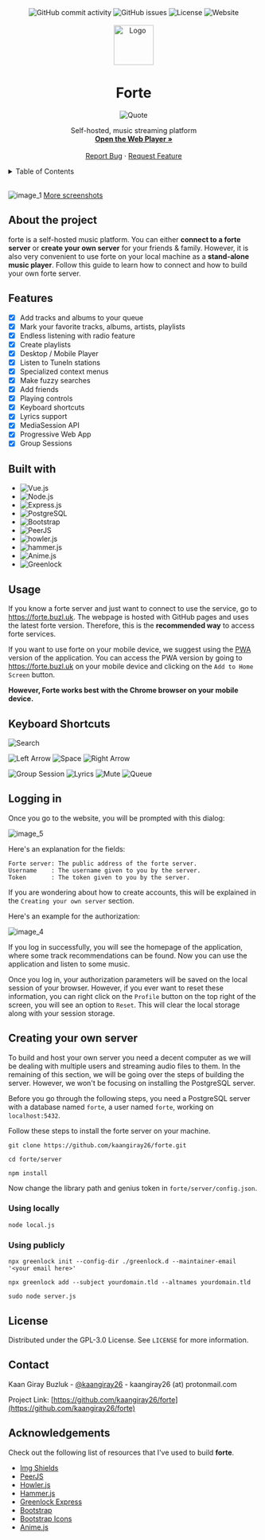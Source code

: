 <!-- TOP -->
<div align="center">
    <img alt="GitHub commit activity" src="https://img.shields.io/github/commit-activity/m/kaangiray26/forte?style=flat-square">
    <img alt="GitHub issues" src="https://img.shields.io/github/issues/kaangiray26/forte?style=flat-square">
    <img alt="License" src="https://img.shields.io/github/license/kaangiray26/forte.svg?style=flat-square">
    <img alt="Website" src="https://img.shields.io/website?down_color=red&down_message=offline&style=flat-square&up_color=success&up_message=online&url=https%3A%2F%2Fforte.buzl.uk">
</div>

<br>
<div align="center">
    <a href="https://github.com/kaangiray26/forte">
        <img src="client/src/public/images/favicon.svg" alt="Logo" width="80" height="80">
    </a>
    <h1 align="center">Forte</h1>
    <img alt="Quote" src="https://img.shields.io/badge/OWN%20YOUR%20MUSIC-blue?style=flat-square">
    <p align="center">
        Self-hosted, music streaming platform
        <br />
        <a href="https://github.com/othneildrew/Best-README-Template"><strong>Open the Web Player »</strong></a>
        <br />
        <br />
        <a href="https://github.com/kaangiray26/forte/issues">Report Bug</a>
        ·
        <a href="https://github.com/kaangiray26/forte/issues">Request Feature</a>
    </p>
</div>


<!-- TABLE OF CONTENTS -->
<details>
  <summary>Table of Contents</summary>
  <ol>
    <li><a href="#about-the-project">About the project</a></li>
    <li><a href="#features">Features</a></li>
    <li><a href="#built-with">Built with</a></li>
    <li><a href="#usage">Usage</a></li>
    <li><a href="#keyboard-shortcuts">Keyboard Shortcuts</a></li>
    <li><a href="#license">Logging in</a></li>
    <li>
        <a href="#contact">Creating your own server</a>
        <ul>
            <li><a href="#using-locally">Using locally</a></li>
            <li><a href="#using-publicly">Using publicly</a></li>
      </ul>
    </li>
    <li><a href="#license">License</a></li>
    <li><a href="#contact">Contact</a></li>
    <li><a href="#acknowledgments">Acknowledgments</a></li>
  </ol>
</details>
<br/>

![image_1](images/image_1.png)
[More screenshots](images/screenshots.md)

## About the project
forte is a self-hosted music platform. You can either **connect to a forte server** or **create your own server** for your friends & family. However, it is also very convenient to use forte on your local machine as a **stand-alone music player**. Follow this guide to learn how to connect and how to build your own forte server.

## Features
* [x] Add tracks and albums to your queue
* [x] Mark your favorite tracks, albums, artists, playlists
* [x] Endless listening with radio feature
* [x] Create playlists
* [x] Desktop / Mobile Player
* [x] Listen to TuneIn stations
* [x] Specialized context menus
* [x] Make fuzzy searches
* [x] Add friends
* [x] Playing controls
* [x] Keyboard shortcuts
* [x] Lyrics support
* [x] MediaSession API
* [x] Progressive Web App
* [x] Group Sessions

## Built with
* ![Vue.js](https://img.shields.io/badge/Vue.js-FFF?style=flat-square&logo=vuedotjs&logoColor=4FC08D)
* ![Node.js](https://img.shields.io/badge/Node.js-FFF?style=flat-square&logo=nodedotjs&logoColor=339933)
* ![Express.js](https://img.shields.io/badge/Express-FFF?style=flat-square&logo=express&logoColor=000000)
* ![PostgreSQL](https://img.shields.io/badge/PostgreSQL-FFF?style=flat-square&logo=postgresql&logoColor=4169E1)
* ![Bootstrap](https://img.shields.io/badge/Bootstrap-FFF?style=flat-square&logo=bootstrap&logoColor=7952B3)
* ![PeerJS](https://img.shields.io/badge/PeerJS-FFF?style=flat-square)
* ![howler.js](https://img.shields.io/badge/howler.js-FFF?style=flat-square)
* ![hammer.js](https://img.shields.io/badge/hammer.js-FFF?style=flat-square)
* ![Anime.js](https://img.shields.io/badge/Anime.js-FFF?style=flat-square)
* ![Greenlock](https://img.shields.io/badge/Greenlock%20Express-FFF?style=flat-square)

## Usage
If you know a forte server and just want to connect to use the service, go to https://forte.buzl.uk. The webpage is hosted with GitHub pages and uses the latest forte version. Therefore, this is the **recommended way** to access forte services.

If you want to use forte on your mobile device, we suggest using the [PWA](https://en.wikipedia.org/wiki/Progressive_web_application) version of the application. You can access the PWA version by going to https://forte.buzl.uk on your mobile device and clicking on the `Add to Home Screen` button.

**However, Forte works best with the Chrome browser on your mobile device.**

## Keyboard Shortcuts
![Search](https://img.shields.io/badge/Ctrl%2BK-Search-blue)

![Left Arrow](https://img.shields.io/badge/%E2%86%90-Previous-blue)
![Space](https://img.shields.io/badge/Space-Play%2FPause-blue)
![Right Arrow](https://img.shields.io/badge/%E2%86%92-Next-blue)

![Group Session](https://img.shields.io/badge/G-Group%20Session-blue)
![Lyrics](https://img.shields.io/badge/L-Lyrics-blue)
![Mute](https://img.shields.io/badge/M-Mute-blue)
![Queue](https://img.shields.io/badge/Q-Queue-blue)

## Logging in
Once you go to the website, you will be prompted with this dialog:

![image_5](images/image_5.png)

Here's an explanation for the fields:
```
Forte server: The public address of the forte server.
Username    : The username given to you by the server.
Token       : The token given to you by the server.
```

If you are wondering about how to create accounts, this will be explained in the `Creating your own server` section.

Here's an example for the authorization:

![image_4](images/image_4.png)

If you log in successfully, you will see the homepage of the application, where some track recommendations can be found. Now you can use the application and listen to some music.

Once you log in, your authorization parameters will be saved on the local session of your browser. However, if you ever want to reset these information, you can right click on the `Profile` button on the top right of the screen, you will see an option to `Reset`. This will clear the local storage along with your session storage.

## Creating your own server
To build and host your own server you need a decent computer as we will be dealing with multiple users and streaming audio files to them. In the remaining of this section, we will be going over the steps of building the server. However, we won't be focusing on installing the PostgreSQL server.

Before you go through the following steps, you need a PostgreSQL server with a database named `forte`, a user named `forte`, working on `localhost:5432`.

Follow these steps to install the forte server on your machine.
```
git clone https://github.com/kaangiray26/forte.git
```
```
cd forte/server
```
```
npm install
```
Now change the library path and genius token in `forte/server/config.json`.

### Using locally
```
node local.js
```

### Using publicly
```
npx greenlock init --config-dir ./greenlock.d --maintainer-email '<your email here>'
```
```
npx greenlock add --subject yourdomain.tld --altnames yourdomain.tld
```
```
sudo node server.js
```

## License
Distributed under the GPL-3.0 License. See `LICENSE` for more information.

## Contact
Kaan Giray Buzluk - [@kaangiray26](https://twitter.com/kaangiray26) - kaangiray26 (at) protonmail.com

Project Link: [https://github.com/kaangiray26/forte](https://github.com/kaangiray26/forte)

## Acknowledgements
Check out the following list of resources that I've used to build **forte**.

* [Img Shields](https://shields.io)
* [PeerJS](https://peerjs.com/)
* [Howler.js](https://howlerjs.com/)
* [Hammer.js](https://hammerjs.github.io)
* [Greenlock Express](https://www.npmjs.com/package/greenlock-express)
* [Bootstrap](https://getbootstrap.com/)
* [Bootstrap Icons](https://icons.getbootstrap.com/)
* [Anime.js](https://animejs.com/)
